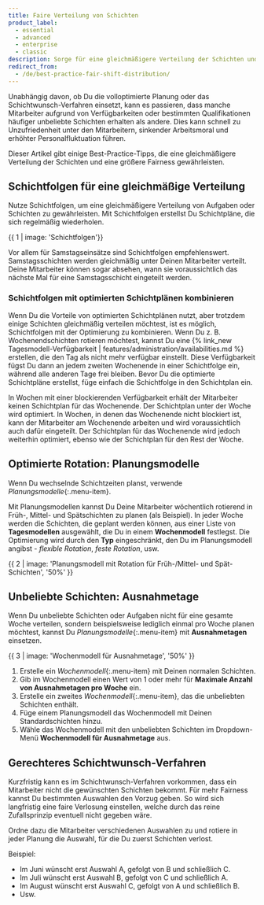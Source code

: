 ```yaml
---
title: Faire Verteilung von Schichten
product_label:
  - essential
  - advanced
  - enterprise
  - classic
description: Sorge für eine gleichmäßigere Verteilung der Schichten und eine bessere Akzeptanz des Schichtplans.
redirect_from:
  - /de/best-practice-fair-shift-distribution/
---
```


Unabhängig davon, ob Du die volloptimierte Planung oder das Schichtwunsch-Verfahren einsetzt, kann es passieren, dass manche Mitarbeiter aufgrund von Verfügbarkeiten oder bestimmten Qualifikationen häufiger unbeliebte Schichten erhalten als andere. Dies kann schnell zu Unzufriedenheit unter den Mitarbeitern, sinkender Arbeitsmoral und erhöhter Personalfluktuation führen.

Dieser Artikel gibt einige Best-Practice-Tipps, die eine gleichmäßigere Verteilung der Schichten und eine größere Fairness gewährleisten.

## Schichtfolgen für eine gleichmäßige Verteilung

Nutze Schichtfolgen, um eine gleichmäßigere Verteilung von Aufgaben oder Schichten zu gewährleisten. Mit Schichtfolgen erstellst Du Schichtpläne, die sich regelmäßig wiederholen.

{{ 1 | image: 'Schichtfolgen'}}

Vor allem für Samstagseinsätze sind Schichtfolgen empfehlenswert. Samstagsschichten werden gleichmäßig unter Deinen Mitarbeiter verteilt. Deine Mitarbeiter können sogar absehen, wann sie voraussichtlich das nächste Mal für eine Samstagsschicht eingeteilt werden.

### Schichtfolgen mit optimierten Schichtplänen kombinieren

Wenn Du die Vorteile von optimierten Schichtplänen nutzt, aber trotzdem einige Schichten gleichmäßig verteilen möchtest, ist es möglich, Schichtfolgen mit der Optimierung zu kombinieren. Wenn Du z. B. Wochenendschichten rotieren möchtest, kannst Du eine {% link_new Tagesmodell-Verfügbarkeit | features/administration/availabilities.md %} erstellen, die den Tag als nicht mehr verfügbar einstellt. Diese Verfügbarkeit fügst Du dann an jedem zweiten Wochenende in einer Schichtfolge ein, während alle anderen Tage frei bleiben. Bevor Du die optimierte Schichtpläne erstellst, füge einfach die Schichtfolge in den Schichtplan ein.

In Wochen mit einer blockierenden Verfügbarkeit erhält der Mitarbeiter keinen Schichtplan für das Wochenende. Der Schichtplan unter der Woche wird optimiert. In Wochen, in denen das Wochenende nicht blockiert ist, kann der Mitarbeiter am Wochenende arbeiten und wird voraussichtlich auch dafür eingeteilt. Der Schichtplan für das Wochenende wird jedoch weiterhin optimiert, ebenso wie der Schichtplan für den Rest der Woche.

## Optimierte Rotation: Planungsmodelle

Wenn Du wechselnde Schichtzeiten planst, verwende _Planungsmodelle_{:.menu-item}.

Mit Planungsmodellen kannst Du Deine Mitarbeiter wöchentlich rotierend in Früh-, Mittel- und Spätschichten zu planen (als Beispiel). In jeder Woche werden die Schichten, die geplant werden können, aus einer Liste von **Tagesmodellen** ausgewählt, die Du in einem **Wochenmodell** festlegst. Die Optimierung wird durch den **Typ** eingeschränkt, den Du im Planungsmodell angibst - _flexible Rotation_, _feste Rotation_, usw.

{{ 2 | image: 'Planungsmodell mit Rotation für Früh-/Mittel- und Spät-Schichten', '50%' }}

## Unbeliebte Schichten: Ausnahmetage

Wenn Du unbeliebte Schichten oder Aufgaben nicht für eine gesamte Woche verteilen, sondern beispielsweise lediglich einmal pro Woche planen möchtest, kannst Du _Planungsmodelle_{:.menu-item} mit **Ausnahmetagen** einsetzen.

{{ 3 | image: 'Wochenmodell für Ausnahmetage', '50%' }}

1. Erstelle ein _Wochenmodell_{:.menu-item} mit Deinen normalen Schichten.
2. Gib im Wochenmodell einen Wert von 1 oder mehr für **Maximale Anzahl von Ausnahmetagen pro Woche** ein.
3. Erstelle ein zweites _Wochenmodell_{:.menu-item}, das die unbeliebten Schichten enthält.
4. Füge einem Planungsmodell das Wochenmodell mit Deinen Standardschichten hinzu.
5. Wähle das Wochenmodell mit den unbeliebten Schichten im Dropdown-Menü **Wochenmodell für Ausnahmetage** aus.

## Gerechteres Schichtwunsch-Verfahren

Kurzfristig kann es im Schichtwunsch-Verfahren vorkommen, dass ein Mitarbeiter nicht die gewünschten Schichten bekommt. Für mehr Fairness kannst Du bestimmten Auswahlen den Vorzug geben. So wird sich langfristig eine faire Verlosung einstellen, welche durch das reine Zufallsprinzip eventuell nicht gegeben wäre.

Ordne dazu die Mitarbeiter verschiedenen Auswahlen zu und rotiere in jeder Planung die Auswahl, für die Du zuerst Schichten verlost.

Beispiel:

- Im Juni wünscht erst Auswahl A, gefolgt von B und schließlich C.
- Im Juli wünscht erst Auswahl B, gefolgt von C und schließlich A.
- Im August wünscht erst Auswahl C, gefolgt von A und schließlich B.
- Usw.
